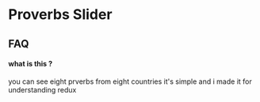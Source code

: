 
# Proverbs Slider


## FAQ

#### what is this ?

you can see eight prverbs from eight countries
it's simple and i made it for understanding redux 
